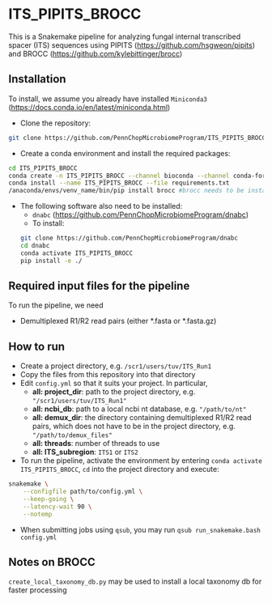 # ITS_PIPITS_BROCC
This is a Snakemake pipeline for analyzing fungal internal transcribed spacer (ITS) sequences using PIPITS (https://github.com/hsgweon/pipits) and BROCC (https://github.com/kylebittinger/brocc)

## Installation
To install, we assume you already have installed `Miniconda3` (https://docs.conda.io/en/latest/miniconda.html)
- Clone the repository:
```bash
git clone https://github.com/PennChopMicrobiomeProgram/ITS_PIPITS_BROCC.git
```
- Create a conda environment and install the required packages:
```bash
cd ITS_PIPITS_BROCC
conda create -n ITS_PIPITS_BROCC --channel bioconda --channel conda-forge --channel defaults python=3.6
conda install --name ITS_PIPITS_BROCC --file requirements.txt
/anaconda/envs/venv_name/bin/pip install brocc #brocc needs to be installed through your environment's pip
```

- The following software also need to be installed:
  - `dnabc` (https://github.com/PennChopMicrobiomeProgram/dnabc)
  - To install:
  ```bash
  git clone https://github.com/PennChopMicrobiomeProgram/dnabc
  cd dnabc
  conda activate ITS_PIPITS_BROCC
  pip install -e ./
  ```

## Required input files for the pipeline
To run the pipeline, we need
- Demultiplexed R1/R2 read pairs (either \*.fasta or \*.fasta.gz)

## How to run
- Create a project directory, e.g. `/scr1/users/tuv/ITS_Run1`
- Copy the files from this repository into that directory
- Edit `config.yml` so that it suits your project. In particular,
  - **all: project_dir**: path to the project directory, e.g. `"/scr1/users/tuv/ITS_Run1"`
  - **all: ncbi_db**: path to a local ncbi nt database, e.g. `"/path/to/nt"`
  - **all: demux_dir**: the directory containing demultiplexed R1/R2 read pairs, which does not have to be in the project directory, e.g. `"/path/to/demux_files"` 
  - **all: threads**: number of threads to use
  - **all: ITS_subregion**: `ITS1` or `ITS2`
- To run the pipeline, activate the environment by entering `conda activate ITS_PIPITS_BROCC`, `cd` into the project directory and execute:
```bash
snakemake \
    --configfile path/to/config.yml \
    --keep-going \
    --latency-wait 90 \
    --notemp
```
- When submitting jobs using `qsub`, you may run `qsub run_snakemake.bash config.yml`
  
## Notes on BROCC
`create_local_taxonomy_db.py` may be used to install a local taxonomy db for faster processing
